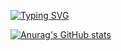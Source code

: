 [![Typing SVG](https://readme-typing-svg.demolab.com/?lines=Just+chilling+😎)](https://git.io/typing-svg)

[![Anurag's GitHub stats](https://github-readme-stats.vercel.app/api?username=Charaurans&show_icons=true&theme=tokyonight)](https://github.com/anuraghazra/github-readme-stats)

<!--
**Charaurans/Charaurans** is a ✨ _special_ ✨ repository because its `README.md` (this file) appears on your GitHub profile.

Here are some ideas to get you started:

- 🔭 I’m currently working on ...
- 🌱 I’m currently learning ...
- 👯 I’m looking to collaborate on ...
- 🤔 I’m looking for help with ...
- 💬 Ask me about ...
- 📫 How to reach me: ...
- 😄 Pronouns: ...
- ⚡ Fun fact: ...
-->
